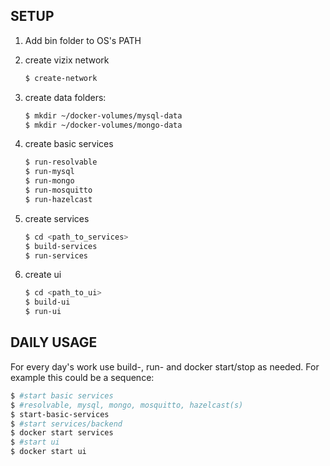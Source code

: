 ## SETUP

1. Add bin folder to OS's PATH
2. create vizix network

    ```sh
    $ create-network
    ```

3. create data folders:

    ```sh
    $ mkdir ~/docker-volumes/mysql-data
    $ mkdir ~/docker-volumes/mongo-data
    ```

4. create basic services

    ```sh
    $ run-resolvable
    $ run-mysql
    $ run-mongo
    $ run-mosquitto
    $ run-hazelcast
    ```

5. create services

    ```sh
    $ cd <path_to_services>
    $ build-services
    $ run-services
    ```

6. create ui

    ```sh
    $ cd <path_to_ui>
    $ build-ui
    $ run-ui
    ```

## DAILY USAGE

For every day's work use build-, run- and docker start/stop as needed.
For example this could be a sequence:

```sh
$ #start basic services
$ #resolvable, mysql, mongo, mosquitto, hazelcast(s)
$ start-basic-services
$ #start services/backend
$ docker start services
$ #start ui
$ docker start ui
```
